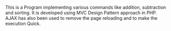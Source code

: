 This is a Program implementing various commands like addition, subtraction and sorting. It is developed using MVC Design Pattern approach in PHP. 
AJAX has also been used to remove the page reloading and to make the execution Quick.
